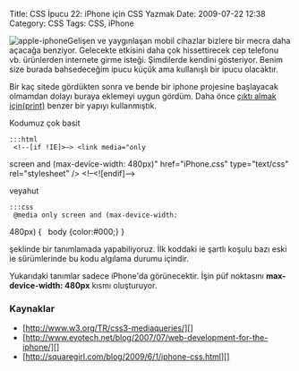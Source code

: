 Title: CSS İpucu 22: iPhone için CSS Yazmak
Date: 2009-07-22 12:38
Category: CSS
Tags: CSS, iPhone

![apple-iphone][]Gelişen ve yaygınlaşan mobil cihazlar bizlere bir mecra
daha açacağa benziyor. Gelecekte etkisini daha çok hissettirecek cep
telefonu vb. ürünlerden internete girme isteği. Şimdilerde kendini
gösteriyor. Benim size burada bahsedeceğim ipucu küçük ama kullanışlı
bir ipucu olacaktır.

Bir kaç sitede gördükten sonra ve bende bir iphone projesine başlayacak
olmamdan dolayı buraya eklemeyi uygun gördüm. Daha önce [çıktı almak için(print)][] benzer bir yapıyı kullanmıştık.

Kodumuz çok basit

	:::html
	 <!--[if !IE]>–> <link media="only
screen and (max-device-width: 480px)" href="iPhone.css" type="text/css"
rel="stylesheet" /> <!–<![endif]–> 

veyahut

	:::css
	 @media only screen and (max-device-width:
480px) {   body {color:#000;} } 

şeklinde bir tanımlamada yapabiliyoruz. İlk koddaki ie şartlı koşulu
bazı eski ie sürümlerinde bu kodu algılama durumu içindir.

Yukarıdaki tanımlar sadece iPhone'da görünecektir. İşin püf noktasını
**max-device-width: 480px** kısmı oluşturuyor.

### **Kaynaklar**

-   [http://www.w3.org/TR/css3-mediaqueries/][]
-   [http://www.evotech.net/blog/2007/07/web-development-for-the-iphone/][]
-   [http://squaregirl.com/blog/2009/6/1/iphone-css.html][]

</p>

  [apple-iphone]: http://www.fatihhayrioglu.com/wp-content/apple-iphone.jpg
    "apple-iphone"
  [çıktı almak için(print)]: http://www.fatihhayrioglu.com/cssde-cikti-alma-print/
    "çıktı almak için(print)"
  [http://www.w3.org/TR/css3-mediaqueries/]: http://www.w3.org/TR/css3-mediaqueries/
    "http://www.w3.org/TR/css3-mediaqueries/"
  [http://www.evotech.net/blog/2007/07/web-development-for-the-iphone/]: http://www.evotech.net/blog/2007/07/web-development-for-the-iphone/
    "http://www.evotech.net/blog/2007/07/web-development-for-the-iphone/"
  [http://squaregirl.com/blog/2009/6/1/iphone-css.html]: http://squaregirl.com/blog/2009/6/1/iphone-css.html
    "http://squaregirl.com/blog/2009/6/1/iphone-css.html"
